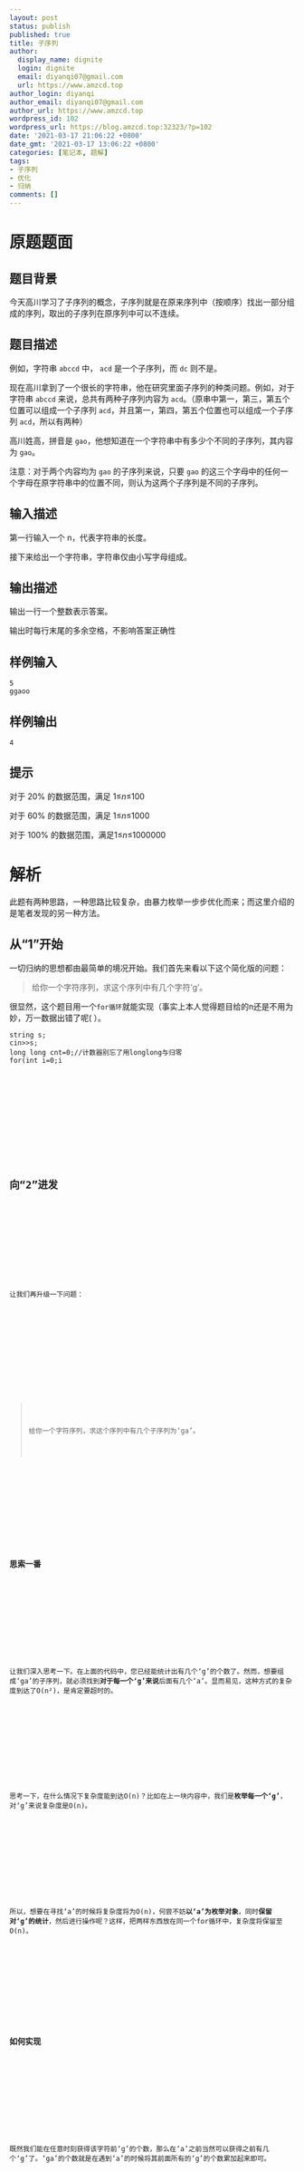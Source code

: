 ```yaml
---
layout: post
status: publish
published: true
title: 子序列
author:
  display_name: dignite
  login: dignite
  email: diyanqi07@gmail.com
  url: https://www.amzcd.top
author_login: diyanqi
author_email: diyanqi07@gmail.com
author_url: https://www.amzcd.top
wordpress_id: 102
wordpress_url: https://blog.amzcd.top:32323/?p=102
date: '2021-03-17 21:06:22 +0800'
date_gmt: '2021-03-17 13:06:22 +0800'
categories: [笔记本, 题解]
tags:
- 子序列
- 优化
- 归纳
comments: []
---
```




  <p>
   <!-- wp:heading {"level":1} --></p>
  <h1>原题题面</h1>
  <p>
   <!-- /wp:heading --></p>
  <p>
   <!-- wp:heading --></p>
  <h2>题目背景</h2>
  <p>
   <!-- /wp:heading --></p>
  <p>
   <!-- wp:paragraph --></p>
  <p>今天高川学习了子序列的概念，子序列就是在原来序列中（按顺序）找出一部分组成的序列，取出的子序列在原序列中可以不连续。</p>
  <p>
   <!-- /wp:paragraph --></p>
  <p>
   <!-- wp:heading --></p>
  <h2>题目描述</h2>
  <p>
   <!-- /wp:heading --></p>
  <p>
   <!-- wp:paragraph --></p>
  <p>例如，字符串&nbsp;<code>abccd</code>&nbsp;中，&nbsp;<code>acd</code>&nbsp;是一个子序列，而&nbsp;<code>dc</code>&nbsp;则不是。</p>
  <p>
   <!-- /wp:paragraph --></p>
  <p>
   <!-- wp:paragraph --></p>
  <p>现在高川拿到了一个很长的字符串，他在研究里面子序列的种类问题。例如，对于字符串&nbsp;<code>abccd</code>&nbsp;来说，总共有两种子序列内容为&nbsp;<code>acd</code>。（原串中第一，第三，第五个位置可以组成一个子序列&nbsp;<code>acd</code>，并且第一，第四，第五个位置也可以组成一个子序列&nbsp;<code>acd</code>，所以有两种）</p>
  <p>
   <!-- /wp:paragraph --></p>
  <p>
   <!-- wp:paragraph --></p>
  <p>高川姓高，拼音是&nbsp;<code>gao</code>，他想知道在一个字符串中有多少个不同的子序列，其内容为&nbsp;<code>gao</code>。</p>
  <p>
   <!-- /wp:paragraph --></p>
  <p>
   <!-- wp:paragraph --></p>
  <p>注意：对于两个内容均为&nbsp;<code>gao</code>&nbsp;的子序列来说，只要&nbsp;<code>gao</code>&nbsp;的这三个字母中的任何一个字母在原字符串中的位置不同，则认为这两个子序列是不同的子序列。</p>
  <p>
   <!-- /wp:paragraph --></p>
  <p>
   <!-- wp:heading --></p>
  <h2>输入描述</h2>
  <p>
   <!-- /wp:heading --></p>
  <p>
   <!-- wp:paragraph --></p>
  <p>第一行输入一个 n，代表字符串的长度。</p>
  <p>
   <!-- /wp:paragraph --></p>
  <p>
   <!-- wp:paragraph --></p>
  <p>接下来给出一个字符串，字符串仅由小写字母组成。</p>
  <p>
   <!-- /wp:paragraph --></p>
  <p>
   <!-- wp:heading --></p>
  <h2>输出描述</h2>
  <p>
   <!-- /wp:heading --></p>
  <p>
   <!-- wp:paragraph --></p>
  <p>输出一行一个整数表示答案。</p>
  <p>
   <!-- /wp:paragraph --></p>
  <p>
   <!-- wp:paragraph --></p>
  <p>输出时每行末尾的多余空格，不影响答案正确性</p>
  <p>
   <!-- /wp:paragraph --></p>
  <p>
   <!-- wp:heading --></p>
  <h2>样例输入</h2>
  <p>
   <!-- /wp:heading --></p>
  <p>
   <!-- wp:preformatted --></p>
  <pre class="wp-block-preformatted"><code>5
ggaoo</code></pre>
  <p>
   <!-- /wp:preformatted --></p>
  <p>
   <!-- wp:heading --></p>
  <h2>样例输出</h2>
  <p>
   <!-- /wp:heading --></p>
  <p>
   <!-- wp:preformatted --></p>
  <pre class="wp-block-preformatted"><code>4</code></pre>
  <p>
   <!-- /wp:preformatted --></p>
  <p>
   <!-- wp:heading --></p>
  <h2>提示</h2>
  <p>
   <!-- /wp:heading --></p>
  <p>
   <!-- wp:paragraph --></p>
  <p>对于 20% 的数据范围，满足 1≤<em>n</em>≤100</p>
  <p>
   <!-- /wp:paragraph --></p>
  <p>
   <!-- wp:paragraph --></p>
  <p>对于 60% 的数据范围，满足 1≤<em>n</em>≤1000</p>
  <p>
   <!-- /wp:paragraph --></p>
  <p>
   <!-- wp:paragraph --></p>
  <p>对于 100% 的数据范围，满足1≤<em>n</em>≤1000000</p>
  <p>
   <!-- /wp:paragraph --></p>
  <p>
   <!-- wp:heading {"level":1} --></p>
  <h1>解析</h1>
  <p>
   <!-- /wp:heading --></p>
  <p>
   <!-- wp:paragraph --></p>
  <p>此题有两种思路，一种思路比较复杂，由暴力枚举一步步优化而来；而这里介绍的是笔者发现的另一种方法。</p>
  <p>
   <!-- /wp:paragraph --></p>
  <p>
   <!-- wp:heading --></p>
  <h2>从“1”开始</h2>
  <p>
   <!-- /wp:heading --></p>
  <p>
   <!-- wp:paragraph --></p>
  <p>一切归纳的思想都由最简单的境况开始。我们首先来看以下这个简化版的问题：</p>
  <p>
   <!-- /wp:paragraph --></p>
  <p>
   <!-- wp:quote --></p>
  <blockquote class="wp-block-quote">
   <p>给你一个字符序列，求这个序列中有几个字符‘g’。</p>
  </blockquote>
  <p>
   <!-- /wp:quote --></p>
  <p>
   <!-- wp:paragraph --></p>
  <p>很显然，这个题目用一个<code>for循环</code>就能实现（事实上本人觉得题目给的n还是不用为妙，万一数据出错了呢( ）。</p>
  <p>
   <!-- /wp:paragraph --></p>
  <p>
   <!-- wp:code --></p>
  <pre class="wp-block-code"><code>string s;
cin&gt;&gt;s;
long long cnt=0;//计数器别忘了用longlong与归零
for(int i=0;i
    <s.length();i++){ if(s&#91;i]="='g'){" cnt++;="" }="" }<="" ode=""></s.length();i++){></code></pre>
  <code> <p>
    <!-- /wp:code --></p> <p>
    <!-- wp:heading --></p> <h2>向“2”进发</h2> <p>
    <!-- /wp:heading --></p> <p>
    <!-- wp:paragraph --></p> <p>让我们再升级一下问题：</p> <p>
    <!-- /wp:paragraph --></p> <p>
    <!-- wp:quote --></p>
   <blockquote class="wp-block-quote">
    <p>给你一个字符序列，求这个序列中有几个子序列为‘ga’。</p>
   </blockquote> <p>
    <!-- /wp:quote --></p> <p>
    <!-- wp:heading {"level":3} --></p> <h3>思索一番</h3> <p>
    <!-- /wp:heading --></p> <p>
    <!-- wp:paragraph --></p> <p>让我们深入思考一下。在上面的代码中，您已经能统计出有几个‘g’的个数了。然而，想要组成‘ga’的子序列，就必须找到<strong>对于每一个‘g’来说</strong>后面有几个‘a’。显而易见，这种方式的复杂度到达了O(n&sup2;)，是肯定要超时的。</p> <p>
    <!-- /wp:paragraph --></p> <p>
    <!-- wp:paragraph --></p> <p>思考一下，在什么情况下复杂度能到达O(n)？比如在上一块内容中，我们是<strong>枚举每一个‘g’</strong>，对‘g’来说复杂度是O(n)。</p> <p>
    <!-- /wp:paragraph --></p> <p>
    <!-- wp:paragraph --></p> <p>所以，想要在寻找‘a’的时候将复杂度将为O(n)，何尝不妨<strong>以‘a’为枚举对象</strong>，同时<strong>保留对‘g’的统计</strong>，然后进行操作呢？这样，把两样东西放在同一个for循环中，复杂度将保留至O(n)。</p> <p>
    <!-- /wp:paragraph --></p> <p>
    <!-- wp:heading {"level":3} --></p> <h3>如何实现</h3> <p>
    <!-- /wp:heading --></p> <p>
    <!-- wp:paragraph --></p> <p>既然我们能在任意时刻获得该字符前‘g’的个数，那么在‘a’之前当然可以获得之前有几个‘g’了。‘ga’的个数就是在遇到‘a’的时候将其前面所有的‘g’的个数累加起来即可。</p> <p>
    <!-- /wp:paragraph --></p> <p>
    <!-- wp:code --></p> <pre class="wp-block-code"><code>#include
     <bits tdc++.h="">

using namespace std;
long n;
string s;
long long g,ga;
int main(){
	cin&gt;&gt;n&gt;&gt;s;
	for(int i=0;i
      <n;i++){ if(s&#91;i]="='a')ga+=g;" else="" }="" cout<<ga;="" return="" 0;="" }<="" ode=""></n;i++){>
     </bits></code></pre><code> <p>
     <!-- /wp:code --></p> <p>
     <!-- wp:heading {"level":1} --></p> <h1>奔向终点</h1> <p>
     <!-- /wp:heading --></p> <p>
     <!-- wp:paragraph --></p> <p>有了如上的称述，进行举一反三，相信很快就能归纳出当3个字符‘gao’的子序列的代码来。</p> <p>
     <!-- /wp:paragraph --></p> <p>
     <!-- wp:code --></p> <pre class="wp-block-code"><code>#include
      <bits tdc++.h="">

using namespace std;
long n;
string s;
long long g,ga,gao;
int main(){
	cin&gt;&gt;n&gt;&gt;s;
	for(int i=0;i
       <n;i++){ if(s&#91;i]="='o')gao+=ga;" else="" }="" cout<<gao;="" return="" 0;="" }<="" ode=""></n;i++){>
      </bits></code></pre><code> <p>
      <!-- /wp:code --></p> <p>
      <!-- wp:paragraph --></p> <p>同样，当遇到‘o’的时候，只需要累加其前面出现过的‘ga’的次数即可。</p> <p>
      <!-- /wp:paragraph --></p> <p>
      <!-- wp:heading {"level":1} --></p> <h1>更进一步</h1> <p>
      <!-- /wp:heading --></p> <p>
      <!-- wp:paragraph --></p> <p>有了如上铺垫，我们还可以尝试将题目改为这样：</p> <p>
      <!-- /wp:paragraph --></p> <p>
      <!-- wp:quote --></p>
     <blockquote class="wp-block-quote">
      <p>给你两个字符串s1和s2，求s2当中有多少个子序列为s1。</p>
      <p>保证s1.length()&lt;=s2.length()。</p>
     </blockquote> <p>
      <!-- /wp:quote --></p> <p>
      <!-- wp:paragraph --></p> <p>那么，我们可以使用一个数组来保存目标子序列s1，在对s2进行搜索时同时遍历s1，并将计数的结果也保存在一个数组中。</p> <p>
      <!-- /wp:paragraph --></p> <p>
      <!-- wp:paragraph --></p> <p>这样，时间复杂度即为O(n&sup2;)。</p> <p>
      <!-- /wp:paragraph --></p> </code></code></code>


